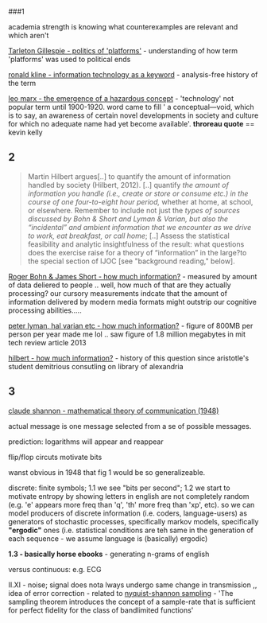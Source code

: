 ###1 

academia strength is knowing what counterexamples are relevant and which aren't

[Tarleton Gillespie - politics of 'platforms'](http://nms.sagepub.com/content/12/3/347.abstract) - understanding of how term 'platforms' was used to political ends

[ronald kline - information technology as a keyword](http://muse.jhu.edu/journals/technology_and_culture/v047/47.3kline.html) - analysis-free history of the term

[leo marx - the emergence of a hazardous concept](http://muse.jhu.edu/journals/technology_and_culture/v051/51.3.marx.html) - 'technology' not popular term until 1900-1920. word came to fill ' a conceptual—void, which is to say, an awareness of certain novel developments in society and culture for which no adequate name had yet become available'. **throreau quote** == kevin kelly

## 2

>Martin Hilbert argues[..] to quantify the amount of information handled by society (Hilbert, 2012). [..] quantify *the amount of information you handle (i.e., create or store or consume etc.) in the course of one four-to-eight hour period,* whether at home, at school, or elsewhere. Remember to include not just the *types of sources discussed by Bohn & Short and Lyman & Varian, but also the “incidental” and ambient information that we encounter as we drive to work, eat breakfast, or call home*; [..] Assess the statistical feasibility and analytic insightfulness of the result: what questions does the exercise raise for a theory of “information” in the large?to the special section of IJOC [see "background reading," below].

[Roger Bohn & James Short - how much information?](http://hmi.ucsd.edu/pdf/HMI_2009_ConsumerReport_Dec9_2009.pdf) - measured by amount of data deliered to people .. well, how much of that are they actually processing? our cursory measurements indcate that the amount of information delivered by modern media formats might outstrip our cognitive processing abilities.....

[peter lyman, hal varian etc - how much information?](http://www2.sims.berkeley.edu/research/projects/how-much-info-2003/execsum.htm) - figure of 800MB per person per year made me lol .. saw figure of 1.8 million megabytes in mit tech review article 2013

[hilbert - how much information?](http://ijoc.org/index.php/ijoc/article/view/1318/746) - history of this question since aristotle's student demitrious consutling on library of alexandria

## 3

[claude shannon - mathematical theory of communication (1948)](http://dl.acm.org/citation.cfm?id=584093)

actual message is one message selected from a se of possible messages.

prediction: logarithms will appear and reappear

flip/flop circuts motivate bits

wanst obvious in 1948 that fig 1 would be so generalizeable.

discrete: finite symbols; 1.1 we see "bits per second"; 1.2 we start to motivate entropy by showing letters in english are not completely random (e.g. 'e' appears more freq than 'q', 'th' more freq than 'xp', etc). so we can model producers of discrete information (i.e. coders, language-users) as generators of stochastic processes, specifically markov models, specifically **"ergodic"** ones (i.e. statistical conditions are teh same in the generation of each sequence - we assume language is (basically) ergodic)

**1.3 - basically horse ebooks** - generating n-grams of english

versus continuous: e.g. ECG

II.XI - noise; signal does nota lways undergo same change in transmission ,, idea of error correction - related to [nyquist-shannon sampling](http://en.wikipedia.org/wiki/Nyquist%E2%80%93Shannon_sampling_theorem) - 'The sampling theorem introduces the concept of a sample-rate that is sufficient for perfect fidelity for the class of bandlimited functions'
